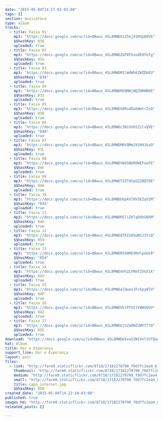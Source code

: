 ```yaml
---
date: "2015-05-04T14:17:02-03:00"
tags: []
section: musicoteca
type: album
tracks:
  - title: Faixa 01
    mp3: "https://docs.google.com/uc?id=0Bwus_4SL8MWDX1Z5ejd1M3p6OVk"
    $$hashKey: 03Q
    uploaded: true
  - title: Faixa 02
    mp3: "https://docs.google.com/uc?id=0Bwus_4SL8MWDZGF0TGxodEdfeTg"
    $$hashKey: 03G
    uploaded: true
  - title: Faixa 03
    mp3: "https://docs.google.com/uc?id=0Bwus_4SL8MWDM1lWdWh6ZWZDbEU"
    $$hashKey: "036"
    uploaded: true
  - title: Faixa 04
    mp3: "https://docs.google.com/uc?id=0Bwus_4SL8MWDRENNWjNQZHRWN0E"
    $$hashKey: 03V
    uploaded: true
  - title: Faixa 05
    mp3: "https://docs.google.com/uc?id=0Bwus_4SL8MWDX0RsdEw5NmtrZzQ"
    $$hashKey: 03B
    uploaded: true
  - title: Faixa 06
    mp3: "https://docs.google.com/uc?id=0Bwus_4SL8MWDc3NiVUhSZzlvQVE"
    $$hashKey: "040"
    uploaded: true
  - title: Faixa 07
    mp3: "https://docs.google.com/uc?id=0Bwus_4SL8MWDM0VQMmJXS09JbzQ"
    $$hashKey: 03L
    uploaded: true
  - title: Faixa 08
    mp3: "https://docs.google.com/uc?id=0Bwus_4SL8MWDVW45NDROWEFoeFE"
    $$hashKey: 04F
    uploaded: true
  - title: Faixa 09
    mp3: "https://docs.google.com/uc?id=0Bwus_4SL8MWDT3ZTdVpQZ2NQT0E"
    $$hashKey: 04A
    uploaded: true
  - title: Faixa 10
    mp3: "https://docs.google.com/uc?id=0Bwus_4SL8MWDUUpkVlRVSEZqV2M"
    $$hashKey: "045"
    uploaded: true
  - title: Faixa 11
    mp3: "https://docs.google.com/uc?id=0Bwus_4SL8MWDRGliZ0lqOUhGNXM"
    $$hashKey: 04K
    uploaded: true
  - title: Faixa 12
    mp3: "https://docs.google.com/uc?id=0Bwus_4SL8MWDQTRIS05wN1J3YzQ"
    $$hashKey: 059
    uploaded: true
  - title: Faixa 13
    mp3: "https://docs.google.com/uc?id=0Bwus_4SL8MWDRk90ME9RUlpGek0"
    $$hashKey: "054"
    uploaded: true
  - title: Faixa 14
    mp3: "https://docs.google.com/uc?id=0Bwus_4SL8MWDdnhZLVRmT25GX1k"
    $$hashKey: 04U
    uploaded: true
  - title: Faixa 15
    mp3: "https://docs.google.com/uc?id=0Bwus_4SL8MWDalQwanJFckpyWlU"
    $$hashKey: 04P
    uploaded: true
  - title: Faixa 16
    mp3: "https://docs.google.com/uc?id=0Bwus_4SL8MWDVktPTGI3YWNGQVU"
    $$hashKey: 04Z
    uploaded: true
  - title: Faixa 17
    mp3: "https://docs.google.com/uc?id=0Bwus_4SL8MWDUjh2a0NIUWVITTQ"
    $$hashKey: 05E
    uploaded: true
download: "https://docs.google.com/uc?id=0Bwus_4SL8MWDekxaS2N1VnltUTQ&export=download"
hat: Album
title: Dor e Esperança
support_line: Dor e Esperança
layout: post
files:
  - link: "http://farm9.staticflickr.com/8710/17182270790_f0d7fc2ea4_b.jpg"
    thumbnail: "http://farm9.staticflickr.com/8710/17182270790_f0d7fc2ea4_t.jpg"
    medium: "http://farm9.staticflickr.com/8710/17182270790_f0d7fc2ea4_z.jpg"
    small: "http://farm9.staticflickr.com/8710/17182270790_f0d7fc2ea4_n.jpg"
    title: capa_internet.jpg
    $$hashKey: 05N
created_date: "2015-05-04T14:22:10-03:00"
published: true
images_hd: "http://farm9.staticflickr.com/8710/17182270790_f0d7fc2ea4_n.jpg"
releated_posts: []

---
```

